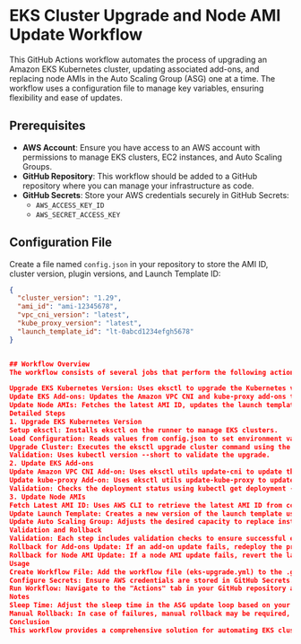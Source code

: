 # EKS Cluster Upgrade and Node AMI Update Workflow

This GitHub Actions workflow automates the process of upgrading an Amazon EKS Kubernetes cluster, updating associated add-ons, and replacing node AMIs in the Auto Scaling Group (ASG) one at a time. The workflow uses a configuration file to manage key variables, ensuring flexibility and ease of updates.

## Prerequisites

- **AWS Account**: Ensure you have access to an AWS account with permissions to manage EKS clusters, EC2 instances, and Auto Scaling Groups.
- **GitHub Repository**: This workflow should be added to a GitHub repository where you can manage your infrastructure as code.
- **GitHub Secrets**: Store your AWS credentials securely in GitHub Secrets:
  - `AWS_ACCESS_KEY_ID`
  - `AWS_SECRET_ACCESS_KEY`

## Configuration File

Create a file named `config.json` in your repository to store the AMI ID, cluster version, plugin versions, and Launch Template ID:

```json
{
  "cluster_version": "1.29",
  "ami_id": "ami-12345678",
  "vpc_cni_version": "latest",
  "kube_proxy_version": "latest",
  "launch_template_id": "lt-0abcd1234efgh5678"
}


## Workflow Overview
The workflow consists of several jobs that perform the following actions:

Upgrade EKS Kubernetes Version: Uses eksctl to upgrade the Kubernetes version of the EKS cluster.
Update EKS Add-ons: Updates the Amazon VPC CNI and kube-proxy add-ons to ensure compatibility with the new Kubernetes version.
Update Node AMIs: Fetches the latest AMI ID, updates the launch template, and replaces instances in the ASG one at a time.
Detailed Steps
1. Upgrade EKS Kubernetes Version
Setup eksctl: Installs eksctl on the runner to manage EKS clusters.
Load Configuration: Reads values from config.json to set environment variables.
Upgrade Cluster: Executes the eksctl upgrade cluster command using the specified cluster version.
Validation: Uses kubectl version --short to validate the upgrade.
2. Update EKS Add-ons
Update Amazon VPC CNI Add-on: Uses eksctl utils update-cni to update the VPC CNI add-on.
Update kube-proxy Add-on: Uses eksctl utils update-kube-proxy to update the kube-proxy add-on.
Validation: Checks the deployment status using kubectl get deployment -n kube-system.
3. Update Node AMIs
Fetch Latest AMI ID: Uses AWS CLI to retrieve the latest AMI ID from config.json.
Update Launch Template: Creates a new version of the launch template using the specified AMI ID and Launch Template ID.
Update Auto Scaling Group: Adjusts the desired capacity to replace instances one at a time, validates each new instance, and ensures the termination policy is set to OldestInstance.
Validation and Rollback
Validation: Each step includes validation checks to ensure successful execution. For instance, the AMI of new instances is validated against the expected AMI ID.
Rollback for Add-ons Update: If an add-on update fails, redeploy the previous version using eksctl with the old version specified.
Rollback for Node AMI Update: If a node AMI update fails, revert the launch template to the previous version and adjust the ASG to use the previous launch template version.
Usage
Create Workflow File: Add the workflow file (eks-upgrade.yml) to the .github/workflows directory in your repository.
Configure Secrets: Ensure AWS credentials are stored in GitHub Secrets.
Run Workflow: Navigate to the "Actions" tab in your GitHub repository and manually trigger the workflow using workflow_dispatch.
Notes
Sleep Time: Adjust the sleep time in the ASG update loop based on your environment's instance launch times.
Manual Rollback: In case of failures, manual rollback may be required, especially for Kubernetes version downgrades.
Conclusion
This workflow provides a comprehensive solution for automating EKS cluster upgrades and node AMI updates, ensuring that each step is validated and instances are replaced safely. By using a configuration file, you can easily manage and update key variables, enhancing flexibility and maintainability.

